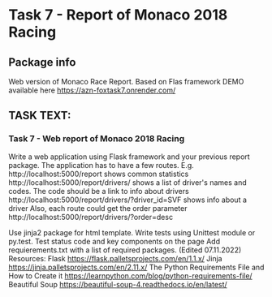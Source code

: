 # Task 7 - Report of Monaco 2018 Racing

## Package info
Web version of Monaco Race Report.  Based on Flas framework 
DEMO available here https://azn-foxtask7.onrender.com/

##  TASK TEXT:
### Task 7 - Web report of Monaco 2018 Racing
Write a web application using Flask framework and your previous report package.
The application has to have a few routes. E.g.
http://localhost:5000/report shows common statistics
http://localhost:5000/report/drivers/  shows a list of driver's names and codes. The code should be a link to info about drivers
http://localhost:5000/report/drivers/?driver_id=SVF shows info about a driver
Also, each route could get the order parameter
http://localhost:5000/report/drivers/?order=desc

Use jinja2 package for html template.
Write tests using Unittest module or py.test. Test status code and key components on the page
Add requierements.txt with a list of required packages. (Edited 07.11.2022)
Resources:
Flask https://flask.palletsprojects.com/en/1.1.x/
Jinja https://jinja.palletsprojects.com/en/2.11.x/
The Python Requirements File and How to Create it  https://learnpython.com/blog/python-requirements-file/
Beautiful Soup https://beautiful-soup-4.readthedocs.io/en/latest/
